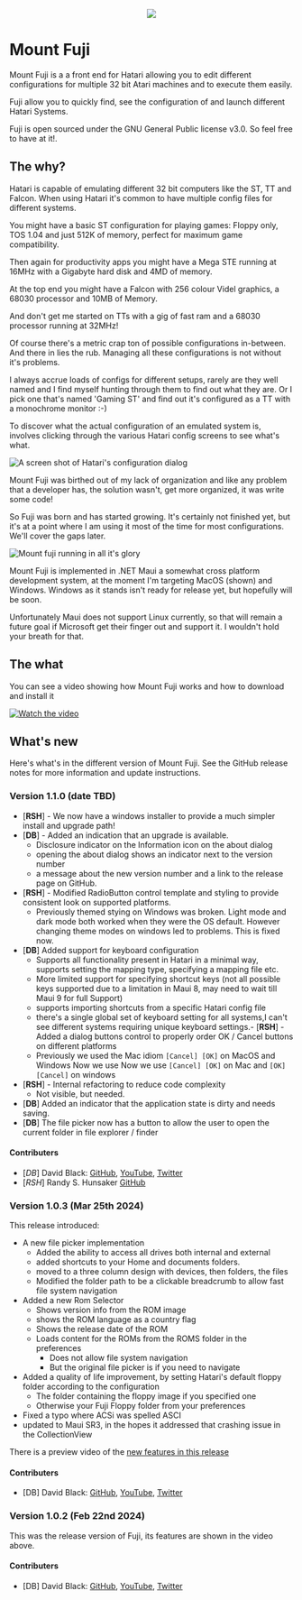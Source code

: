 
<p align="center">
  <img src="Img/logo-round.png"  />
</p>

# Mount Fuji


Mount Fuji is a a front end for Hatari allowing you to edit different configurations for multiple 32 bit Atari machines and to execute them easily.

Fuji allow you to quickly find, see the configuration of and launch different Hatari Systems.

Fuji is open sourced under the GNU General Public license v3.0. So feel free to have at it!.

## The why?

Hatari is capable of emulating different 32 bit computers like the ST, TT and Falcon. When using Hatari it's common to have multiple config files for different systems. 

You might have a basic ST configuration for playing games: Floppy only, TOS 1.04 and just 512K of memory, perfect for maximum game compatibility.

Then again for productivity apps you might have a Mega STE running at 16MHz with a Gigabyte hard disk and 4MD of memory.

At the top end you might have a Falcon with 256 colour Videl graphics, a 68030 processor and 10MB of Memory.

And don't get me started on TTs with a gig of fast ram and a 68030 processor running at 32MHz!

Of course there's a metric crap ton of possible configurations in-between. And there in lies the rub. Managing all these configurations is not without it's problems. 

I always accrue loads of configs for different setups, rarely are they well named and I find myself hunting through them to find out what they are. Or I pick one that's named 'Gaming ST' and find out it's configured as a TT with a monochrome monitor :-)

To discover what the actual configuration of an emulated system is, involves clicking through the various Hatari config screens to see  what's what.

![A screen shot of Hatari's configuration dialog](Img/hatari-options.png)

Mount Fuji was birthed out of my lack of organization and like any problem that a developer has, the solution wasn't, get more organized, it was write some code!

So Fuji was born and has started growing. It's certainly not finished yet, but it's at a point where I am using it most of the time for most configurations. We'll cover the gaps later.

![Mount fuji running in all it's glory](Img/fuji-running.png)

Mount Fuji is implemented in .NET Maui a somewhat cross platform development system, at the moment I'm targeting MacOS (shown) and Windows. Windows as it stands isn't ready for release yet, but hopefully will be soon.

Unfortunately Maui does not support Linux currently, so that will remain a future goal if Microsoft get their finger out and support it. I wouldn't hold your breath for that.


## The what

You can see a video showing how Mount Fuji works and how to download and install it


[![Watch the video](img/thumbnail.png)](https://youtu.be/Qz4iEh8EcBo)


## What's new 

Here's what's in the different version of Mount Fuji. See the GitHub release notes for more information and update instructions.

### Version 1.1.0 (date TBD)

- [__RSH__] - We now have a windows installer to provide a much simpler install and upgrade path!
- [__DB__] - Added an indication that an upgrade is available.
  - Disclosure indicator on the Information icon on the about dialog
  - opening the about dialog shows an indicator next to the version number
  - a message about the new version number and a link to the release page 
  on GitHub.
- [__RSH__] - Modified RadioButton control template and styling to provide consistent look on supported platforms.
  - Previously themed stying on Windows was broken. Light mode and dark mode both worked when they were the OS default. However changing theme modes on windows led to problems. This is fixed now. 
- [__DB__] Added support for keyboard configuration
  - Supports all functionality present in Hatari in a minimal way, supports setting the mapping type, specifying a mapping file etc.
  - More limited support for specifying shortcut keys (not all possible keys supported due to a limitation in Maui 8, may need to wait till Maui 9 for full Support)
  - supports importing shortcuts from a specific Hatari config file
  - there's a single global set of keyboard setting for all systems,I can't see different systems requiring unique keyboard settings.- [__RSH__] - Added a dialog buttons control to properly order OK / Cancel buttons on different platforms
  - Previously we used the Mac idiom `[Cancel] [OK]` on MacOS and Windows Now we use Now we use  `[Cancel] [OK]` on Mac and  `[OK] [Cancel]` on windows
- [__RSH__] - Internal refactoring to reduce code complexity
  - Not visible, but needed.
- [__DB__] Added an indicator that the application state is dirty and needs saving.
- [__DB__] The file picker now has a button to allow the user to open the current folder in file explorer / finder

#### Contributers

- [_DB_] David Black: [GitHub](https://github.com/davidblackuk), [YouTube](https://www.youtube.com/channel/UC--sLs1pvHWkTxa9J-zIzAw), [Twitter](twitter.com/david_black_uk)
- [_RSH_] Randy S. Hunsaker [GitHub](https://github.com/hunsra)


### Version 1.0.3 (Mar 25th 2024)

This release introduced:

- A new file picker implementation
  - Added the ability to access all drives both internal and external
  - added shortcuts to your Home and documents folders.
  - moved to a three column design with devices, then folders, the files
  - Modified the folder path to be a clickable breadcrumb to allow fast file system navigation
- Added a new Rom Selector
  - Shows version info from the ROM image
  - shows the ROM language as a country flag
  - Shows the release date of the ROM
  - Loads content for the ROMs from the ROMS folder in the preferences
    - Does not allow file system navigation
    - But the original file picker is if you need to navigate
- Added a quality of life improvement, by setting Hatari's default floppy folder according to the configuration
  - The folder containing the floppy image if you specified one
  - Otherwise your Fuji Floppy folder from your preferences
- Fixed a typo where ACSi was spelled ASCI
- updated to Maui SR3, in the hopes it addressed that crashing issue in the CollectionView

There is a preview video of the [new features in this release](https://youtu.be/PhFcQSdW230?si=jqi8VCxyoWoT3Kqa)

#### Contributers

- [DB] David Black: [GitHub](https://github.com/davidblackuk), [YouTube](https://www.youtube.com/channel/UC--sLs1pvHWkTxa9J-zIzAw), [Twitter](twitter.com/david_black_uk)

### Version 1.0.2 (Feb 22nd 2024)

This was the release version of Fuji, its features are shown in the video above.

#### Contributers

- [DB] David Black: [GitHub](https://github.com/davidblackuk), [YouTube](https://www.youtube.com/channel/UC--sLs1pvHWkTxa9J-zIzAw), [Twitter](twitter.com/david_black_uk)